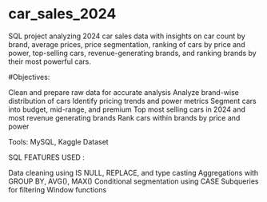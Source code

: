 # car_sales_2024
SQL project analyzing 2024 car sales data with insights on car count by brand, average prices, price segmentation, ranking of cars by price and power, top-selling cars, revenue-generating brands, and ranking brands by their most powerful cars.

#Objectives:

Clean and prepare raw data for accurate analysis
Analyze brand-wise distribution of cars
Identify pricing trends and power metrics
Segment cars into budget, mid-range, and premium
Top most selling cars in 2024 and most revenue generating brands
Rank cars within brands by price and power

Tools: MySQL, Kaggle Dataset

SQL FEATURES USED :

Data cleaning using IS NULL, REPLACE, and type casting
Aggregations with GROUP BY, AVG(), MAX()
Conditional segmentation using CASE
Subqueries for filtering 
Window functions 




